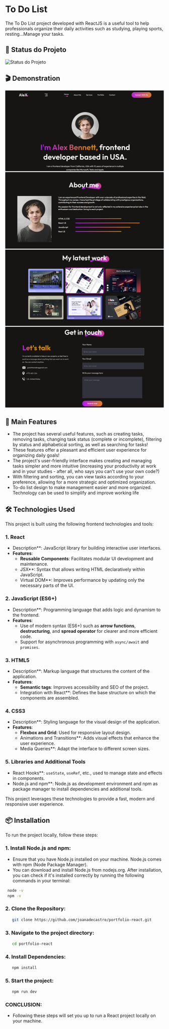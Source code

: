 # To Do List

The To Do List project developed with ReactJS is a useful tool to help professionals organize their daily activities such as studying, playing sports, resting...Manage your tasks.


## 🚧 Status do Projeto

![Status do Projeto](https://img.shields.io/badge/status-em%20desenvolvimento-yellow)


## 🎬 Demonstration

<p float="center">
  <img src="https://github.com/joanadecastro/portfolio-react/blob/main/src/assets/cap1.png"  />
  <img src="https://github.com/joanadecastro/portfolio-react/blob/main/src/assets/cap2.png"  />
  <img src="https://github.com/joanadecastro/portfolio-react/blob/main/src/assets/cap3.png"  />
  <img src="https://github.com/joanadecastro/portfolio-react/blob/main/src/assets/cap4.png"  />

</p>



## 🚀 Main Features

- The project has several useful features, such as creating tasks, removing tasks, changing task status (complete or incomplete), filtering by status and alphabetical sorting, as well as searching for tasks!
- These features offer a pleasant and efficient user experience for organizing daily goals!
- The project's user-friendly interface makes creating and managing tasks simpler and more intuitive (increasing your productivity at work and in your studies - after all, who says you can't use your own code?)
- With filtering and sorting, you can view tasks according to your preference, allowing for a more strategic and optimized organization.
- To-do list design to make management easier and more organized. Technology can be used to simplify and improve working life

## 🛠️ Technologies Used

This project is built using the following frontend technologies and tools:

### 1. React
- Description**: JavaScript library for building interactive user interfaces.
- **Features**:
  - **Reusable Components**: Facilitates modular UI development and maintenance.
  - JSX**: Syntax that allows writing HTML declaratively within JavaScript.
  - Virtual DOM**: Improves performance by updating only the necessary parts of the UI.

### 2. JavaScript (ES6+)
- Description**: Programming language that adds logic and dynamism to the frontend.
- **Features**:
  - Use of modern syntax (ES6+) such as **arrow functions**, **destructuring**, and **spread operator** for clearer and more efficient code.
  - Support for asynchronous programming with `async/await` and `promises`.

### 3. HTML5
- Description**: Markup language that structures the content of the application.
- **Features**:
  - **Semantic tags**: Improves accessibility and SEO of the project.
  - Integration with React**: Defines the base structure on which the components are assembled.

### 4. CSS3
- Description**: Styling language for the visual design of the application.
- **Features**:
  - **Flexbox and Grid**: Used for responsive layout design.
  - Animations and Transitions**: Adds visual effects that enhance the user experience.
  - Media Queries**: Adapt the interface to different screen sizes.

### 5. Libraries and Additional Tools
- React Hooks**: `useState`, `useRef`, etc., used to manage state and effects in components.
- Node.js and npm**: Node.js as development environment and npm as package manager to install dependencies and additional tools.


This project leverages these technologies to provide a fast, modern and responsive user experience.


## 📦 Installation

To run the project locally, follow these steps:

### 1. Install Node.js and npm:
  - Ensure that you have Node.js installed on your machine. Node.js comes with npm (Node Package Manager).
  - You can download and install Node.js from nodejs.org. After installation, you can check if it's installed correctly by running the following commands in your terminal:
   ```bash
    node -v
    npm -v
```
### 2. Clone the Repository:
```bash
   git clone https://github.com/joanadecastro/portfolio-react.git
```
### 3. Navigate to the project directory:
```bash
   cd portfolio-react
```

### 4. Install Dependencies:
```bash
   npm install
```
### 5. Start the project:
```bash
   npm run dev
```
### CONCLUSION:
 - Following these steps will set you up to run a React project locally on your machine.
